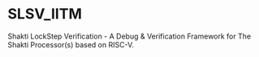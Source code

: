 # SLSV_IITM
Shakti LockStep Verification - A Debug & Verification Framework for The Shakti Processor(s) based on RISC-V.

